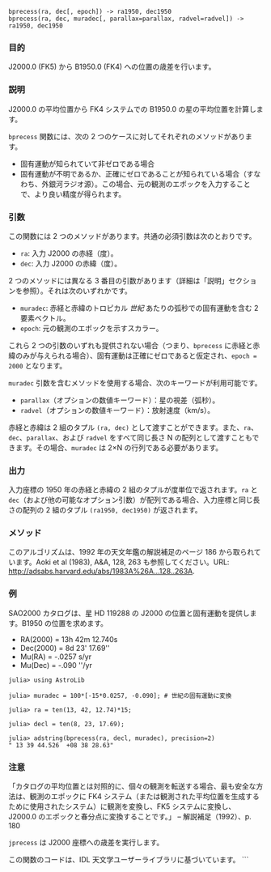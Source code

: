 ```
bprecess(ra, dec[, epoch]) -> ra1950, dec1950
bprecess(ra, dec, muradec[, parallax=parallax, radvel=radvel]) -> ra1950, dec1950
```

### 目的

J2000.0 (FK5) から B1950.0 (FK4) への位置の歳差を行います。

### 説明

J2000.0 の平均位置から FK4 システムでの B1950.0 の星の平均位置を計算します。

`bprecess` 関数には、次の 2 つのケースに対してそれぞれのメソッドがあります。

  * 固有運動が知られていて非ゼロである場合
  * 固有運動が不明であるか、正確にゼロであることが知られている場合（すなわち、外銀河ラジオ源）。この場合、元の観測のエポックを入力することで、より良い精度が得られます。

### 引数

この関数には 2 つのメソッドがあります。共通の必須引数は次のとおりです。

  * `ra`: 入力 J2000 の赤経（度）。
  * `dec`: 入力 J2000 の赤緯（度）。

2 つのメソッドには異なる 3 番目の引数があります（詳細は「説明」セクションを参照）。それは次のいずれかです。

  * `muradec`: 赤経と赤緯のトロピカル *世紀* あたりの弧秒での固有運動を含む 2 要素ベクトル。
  * `epoch`: 元の観測のエポックを示すスカラー。

これら 2 つの引数のいずれも提供されない場合（つまり、`bprecess` に赤経と赤緯のみが与えられる場合）、固有運動は正確にゼロであると仮定され、`epoch = 2000` となります。

`muradec` 引数を含むメソッドを使用する場合、次のキーワードが利用可能です。

  * `parallax`（オプションの数値キーワード）：星の視差（弧秒）。
  * `radvel`（オプションの数値キーワード）：放射速度（km/s）。

赤経と赤緯は 2 組のタプル `(ra, dec)` として渡すことができます。また、`ra`、`dec`、`parallax`、および `radvel` をすべて同じ長さ N の配列として渡すこともできます。その場合、`muradec` は 2×N の行列である必要があります。

### 出力

入力座標の 1950 年の赤経と赤緯の 2 組のタプルが度単位で返されます。`ra` と `dec`（および他の可能なオプション引数）が配列である場合、入力座標と同じ長さの配列の 2 組のタプル `(ra1950, dec1950)` が返されます。

### メソッド

このアルゴリズムは、1992 年の天文年鑑の解説補足のページ 186 から取られています。Aoki et al (1983), A&A, 128, 263 も参照してください。URL: http://adsabs.harvard.edu/abs/1983A%26A...128..263A.

### 例

SAO2000 カタログは、星 HD 119288 の J2000 の位置と固有運動を提供します。B1950 の位置を求めます。

  * RA(2000) = 13h 42m 12.740s
  * Dec(2000) = 8d 23' 17.69''
  * Mu(RA) = -.0257 s/yr
  * Mu(Dec) = -.090 ''/yr

```jldoctest
julia> using AstroLib

julia> muradec = 100*[-15*0.0257, -0.090]; # 世紀の固有運動に変換

julia> ra = ten(13, 42, 12.74)*15;

julia> decl = ten(8, 23, 17.69);

julia> adstring(bprecess(ra, decl, muradec), precision=2)
" 13 39 44.526  +08 38 28.63"
```

### 注意

「カタログの平均位置とは対照的に、個々の観測を転送する場合、最も安全な方法は、観測のエポックに FK4 システム（または観測された平均位置を生成するために使用されたシステム）に観測を変換し、FK5 システムに変換し、J2000.0 のエポックと春分点に変換することです。」 – 解説補足（1992）、p. 180

`jprecess` は J2000 座標への歳差を実行します。

この関数のコードは、IDL 天文学ユーザーライブラリに基づいています。 ```
